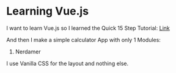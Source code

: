 # Learning Vue.js

I want to learn Vue.js so I learned the Quick 15 Step Tutorial:
<a href="https://vuejs.org/tutorial/#step-1">Link</a>

And then I make a simple calculator App with only 1 Modules:
1. Nerdamer

I use Vanilla CSS for the layout and nothing else.